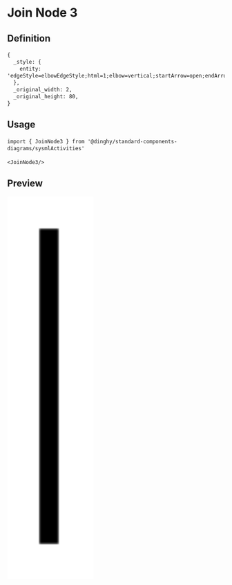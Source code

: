 # Join Node 3

## Definition

```
{
  _style: { 
    entity: 'edgeStyle=elbowEdgeStyle;html=1;elbow=vertical;startArrow=open;endArrow=none;rounded=0;strokeWidth=3;startSize=12;',
  },
  _original_width: 2,
  _original_height: 80,
}
```

## Usage

```
import { JoinNode3 } from '@dinghy/standard-components-diagrams/sysmlActivities'

<JoinNode3/>
```

## Preview

<img src="./join-node-3.png" width="200"/>
